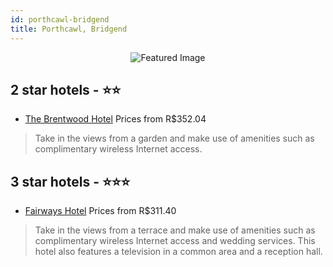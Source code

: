 ```yaml
---
id: porthcawl-bridgend
title: Porthcawl, Bridgend
---
```


<center><img src="https://i.travelapi.com/hotels/17000000/16060000/16051800/16051747/753741d5_z.jpg" alt="Featured Image" /></center>


##  2 star hotels - ⭐️⭐️

-    [The Brentwood Hotel](https://us.hurb.com/hotels/porthcawl/the-brentwood-hotel-JNP-JP491868?cmp=18055) Prices from R$352.04
   > Take in the views from a garden and make use of amenities such as complimentary wireless Internet access.

##  3 star hotels - ⭐️⭐️⭐️

-    [Fairways Hotel](https://us.hurb.com/hotels/porthcawl/fairways-hotel-JNP-JP984432?cmp=18055) Prices from R$311.40
   > Take in the views from a terrace and make use of amenities such as complimentary wireless Internet access and wedding services. This hotel also features a television in a common area and a reception hall.
